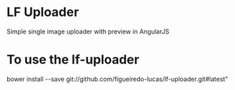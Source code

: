 # LF Uploader

Simple single image uploader with preview in AngularJS

# To use the lf-uploader

bower install --save git://github.com/figueiredo-lucas/lf-uploader.git#latest"
